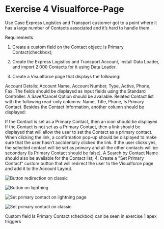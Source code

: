 # Exercise 4 Visualforce-Page
Use Case
Express Logistics and Transport customer got to a point where it has a large number of Contacts associated and it’s hard to handle them.

Requirements
1.  Create a custom field on the Contact object: Is Primary Contact(checkbox);

2.  Create the Express Logistics and Transport  Account, install Data Loader, and import 2 000 Contacts for it using Data Loader.

3.  Create a Visualforce page that displays the following:

Account Details: Account Name, Account Number, Type, Active, Phone, Fax. The fields should be displayed as input fields using the Standard Controller. A Save/Cancel Option should be available.
Related Contact list with the following read-only columns: Name, Title, Phone, Is Primary Contact.
Besides the Contact Information, another column should be displayed:

If the Contact is set as a Primary Contact, then an icon should be displayed 
If the Contact is not set as a Primary Contact, then a link should be displayed that will allow the user to set the Contact as a primary contact. When clicking the link, a confirmation pop-up should be displayed to make sure that the user hasn’t accidentally clicked the link. If the user clicks yes, the selected contact will be set as primary and all the other contacts will be secondary (Is Primary Contact should be false).
A Search by Contact Name should also be available for the Contact list;
4.   Create a "Set Primary Contact" custom button that will redirect the user to the Visualforce page and add it to the Account Layout.

![Button redirection on classic](https://github.com/felipeportugalll/Visualforce-Page/assets/108902942/64c481b2-82a4-4eb1-a753-fff140188d8b)

![Button on lightning](https://github.com/felipeportugalll/Visualforce-Page/assets/108902942/f8af91b5-e397-476b-a894-5cb5b2f8e852)

![Set primary contact on lightning page ](https://github.com/felipeportugalll/Visualforce-Page/assets/108902942/3577e21e-ab4f-4f71-ba6c-b683d11edd75)

![Set primary contact on classic](https://github.com/felipeportugalll/Visualforce-Page/assets/108902942/c5c99e88-5ac6-45d4-95b5-6a7013d804a6)

Custom field Is Primary Contact (checkbox) can be seen in exercise 1 apex triggers
